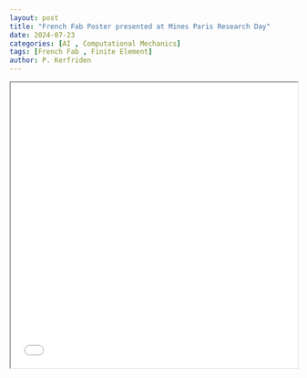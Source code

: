 ```yaml
---
layout: post
title: "French Fab Poster presented at Mines Paris Research Day"
date: 2024-07-23
categories: [AI , Computational Mechanics]
tags: [French Fab , Finite Element]
author: P. Kerfriden
---
```


<!-- <embed src="/assets/images/poster_french_fab.pdf" width="600" height="400" type="application/pdf"> -->

<iframe src="/assets/images/poster_french_fab.pdf" width="100%" height="500px">
</iframe>

<!--
<iframe
  src="https://mozilla.github.io/pdf.js/web/viewer.html?file=/assets/images/poster_french_fab.pdf#toolbar=0"
  width="100%"
  height="600px"
  style="border: none;">
</iframe>
 -->
